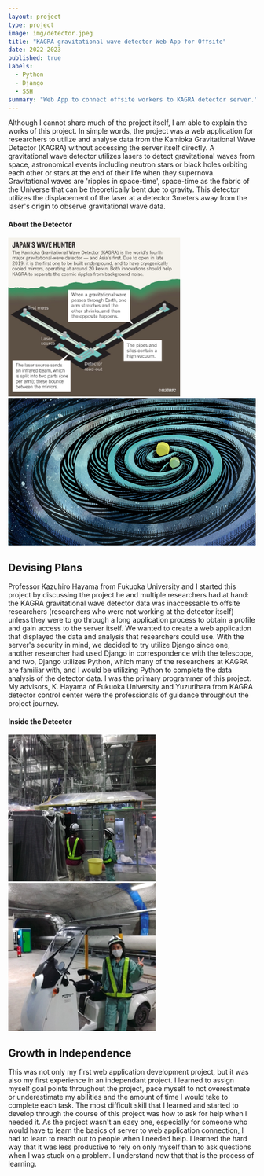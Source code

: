 ```yaml
---
layout: project
type: project
image: img/detector.jpeg
title: "KAGRA gravitational wave detector Web App for Offsite"
date: 2022-2023
published: true
labels:
  - Python
  - Django
  - SSH
summary: "Web App to connect offsite workers to KAGRA detector server."
---
```


Although I cannot share much of the project itself, I am able to explain the works of this project. In simple words, the project was a web application for researchers to utilize and analyse data from the Kamioka Gravitational Wave Detector (KAGRA) without accessing the server itself directly. A gravitational wave detector utilizes lasers to detect gravitational waves from space, astronomical events including neutron stars or black holes orbiting each other or stars at the end of their life when they supernova. Gravitational waves are 'ripples in space-time', space-time as the fabric of the Universe that can be theoretically bent due to gravity.  This detector utilizes the displacement of the laser at a detector 3meters away from the laser's origin to observe gravitational wave data.

  ####   About the Detector
<div class="text-center p-4">
  <img width="350px" src="../img/kagraProject/detectorExplain.jpeg" class="rounded float-start pe-4" >

  <img height="300px" src="../img/kagraProject/gravWaves.jpeg" class="rounded float-start pe-4" >
</div>

## Devising Plans
Professor Kazuhiro Hayama from Fukuoka University and I started this project by discussing the project he and multiple researchers had at hand: the KAGRA gravitational wave detector data was inaccessable to offsite researchers (researchers who were not working at the detector itself) unless they were to go through a long application process to obtain a profile and gain access to the server itself. We wanted to create a web application that displayed the data and analysis that researchers could use. With the server's security in mind, we decided to try utilize Django since one, another researcher had used Django in correspondence with the telescope, and two, Django utilizes Python, which many of the researchers at KAGRA are familiar with, and I would be utilizing Python to complete the data analysis of the detector data. 
I was the primary programmer of this project. My advisors, K. Hayama of Fukuoka University and Yuzurihara from KAGRA detector control center were the professionals of guidance throughout the project journey. 

#### Inside the Detector
<div class="text-center p-4">
  <img width="300px" src="../img/kagraProject/detectorInside.png" class="img-thumbnail" >
  <img width="300px" src="../img/kagraProject/detectorInside2.png" class="img-fluid" >
</div>

## Growth in Independence
This was not only my first web application development project, but it was also my first experience in an independant project. I learned to assign myself goal points throughout the project, pace myself to not overestimate or underestimate my abilities and the amount of time I would take to complete each task. The most difficult skill that I learned and started to develop through the course of this project was how to ask for help when I needed it. As the project wasn't an easy one, especially for someone who would have to learn the basics of server to web application connection, I had to learn to reach out to people when I needed help. I learned the hard way that it was less productive to rely on only myself than to ask questions when I was stuck on a problem. I understand now that that is the process of learning. 
